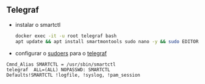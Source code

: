 ## Telegraf

- instalar o smartctl
  ```sh
  docker exec -it -u root telegraf bash
  apt update && apt install smartmontools sudo nano -y && sudo EDITOR=nano visudo
  ```
- configurar o [sudoers](https://www.thegeekdiary.com/visudo-command-not-found/) para o [telegraf](https://github.com/influxdata/telegraf/blob/master/plugins/inputs/smart/README.md#permissions)

```
Cmnd_Alias SMARTCTL = /usr/sbin/smartctl
telegraf  ALL=(ALL) NOPASSWD: SMARTCTL
Defaults!SMARTCTL !logfile, !syslog, !pam_session
```
